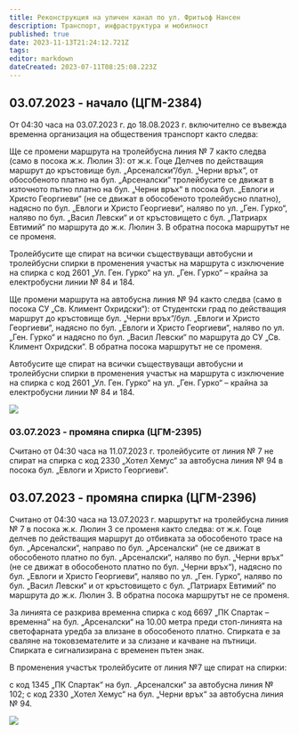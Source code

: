 ```yaml
---
title: Реконструкция на уличен канал по ул. Фритьоф Нансен
description: Транспорт, инфраструктура и мобилност
published: true
date: 2023-11-13T21:24:12.721Z
tags: 
editor: markdown
dateCreated: 2023-07-11T08:25:08.223Z
---
```


## 03.07.2023 - начало (ЦГМ-2384)

От 04:30 часа на 03.07.2023 г. до 18.08.2023 г. включително се въвежда временна организация на обществения транспорт както следва:

Ще се промени маршрута на тролейбусна линия № 7 както следва (само в посока ж.к. Люлин 3): от ж.к. Гоце Делчев по действащия маршрут до кръстовище бул. „Арсеналски“/бул. „Черни връх“, от обособеното платно на бул. „Арсеналски“ тролейбусите се движат в източното пътно платно на бул. „Черни връх“ в посока бул. „Евлоги и Христо Георгиеви“ (не се движат в обособеното тролейбусно платно), надясно по бул. „Евлоги и Христо Георгиеви“, наляво по ул. „Ген. Гурко“, наляво по бул. „Васил Левски“ и от кръстовището с бул. „Патриарх Евтимий“ по маршрута до ж.к. Люлин 3. В обратна посока маршрутът не се променя.

Тролейбусите ще спират на всички съществуващи автобусни и тролейбусни спирки в променения участък на маршрута с изключение на спирка с код 2601 „Ул. Ген. Гурко“ на ул. „Ген. Гурко“ – крайна за електробусни линии № 84 и 184.

Ще промени маршрута на автобусна линия № 94 както следва (само в посока СУ „Св. Климент Охридски“): от Студентски град по действащия маршрут до кръстовище бул. „Черни връх“/бул. „Евлоги и Христо Георгиеви“, надясно по бул. „Евлоги и Христо Георгиеви“, наляво по ул. „Ген. Гурко“ и надясно по бул. „Васил Левски“ по маршрута до СУ „Св. Климент Охридски“. В обратна посока маршрутът не се променя.

Автобусите ще спират на всички съществуващи автобусни и тролейбусни спирки в променения участък на маршрута с изключение на спирка с код 2601 „Ул. Ген. Гурко“ на ул. „Ген. Гурко“ – крайна за електробусни линии № 84 и 184.

<img src="https://drive.google.com/uc?id=1K0iPBFKTgAZCIZttvKtIvpIGzYPVdZv8">

### 03.07.2023 - промяна спирка (ЦГМ-2395)

Считано от 04:30 часа на 11.07.2023 г. тролейбусите от линия № 7 не спират на спирка с код  2330 „Хотел Хемус“ за автобусна линия № 94 в посока бул. „Евлоги и Христо Георгиеви“.

## 03.07.2023 - промяна спирка (ЦГМ-2396)

Считано от 04:30 часа на 13.07.2023 г. маршрутът на тролейбусна линия № 7 в посока ж.к. Люлин 3 се променя както следва: от ж.к. Гоце делчев по действащия маршрут до отбивката за обособеното трасе на бул. „Арсеналски“, направо по бул. „Арсеналски“ (не се движат в обособеното платно по бул. „Арсеналски“, наляво по бул. „Черни връх“ (не се движат в обособеното платно по бул. „Черни връх“), надясно по бул. „Евлоги и Христо Георгиеви“, наляво по ул. „Ген. Гурко“, наляво по бул. „Васил Левски“ и от кръстовището с бул. „Патриарх Евтимий“ по маршрута до ж.к. Люлин 3. В обратна посока маршрутът не се променя.

За линията се разкрива временна спирка с код 6697 „ПК Спартак – временна“ на бул. „Арсеналски“ на 10.00 метра преди стоп-линията на светофарната уредба за влизане в обособеното платно. Спирката е за сваляне на токовземателите и за слизане и качване на пътници. Спирката е сигнализирана с временен пътен знак.

В променения участък тролейбусите от линия №7 ще спират на спирки:

с код 1345 „ПК Спартак“ на бул. „Арсеналски“ за автобусна линия № 102;
с код 2330 „Хотел Хемус“ на бул. „Черни връх“ за автобусна линия № 94.


<img src="https://drive.google.com/uc?id=1pJmet0cJLVMboOnRZOzEbNns4b10nBbl">
